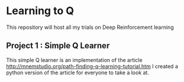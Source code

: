 # Learning to Q

This repository will host all my trials on Deep Reinforcement learning

## Project 1 : Simple Q Learner

This simple Q learner is an implementation of the article http://mnemstudio.org/path-finding-q-learning-tutorial.htm
I created a python version of the article for everyone to take a look at. 

